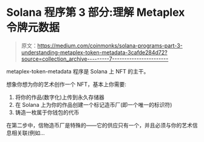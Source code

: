# Solana 程序第 3 部分:理解 Metaplex 令牌元数据

> 原文：<https://medium.com/coinmonks/solana-programs-part-3-understanding-metaplex-token-metadata-3cafde284d72?source=collection_archive---------7----------------------->

metaplex-token-metadata 程序是 Solana 上 NFT 的主干。

想象你想为你的艺术创作一个 NFT，基本上你需要:

1.  将你的作品(数字化)上传到永久存储器
2.  在 Solana 上为你的作品创建一个标记造币厂(即一个唯一的标识符)
3.  铸造一枚属于你钱包的代币

在第二步中，信物造币厂是特殊的——它的供应只有一个，并且必须与你的艺术信息相关联(例如…